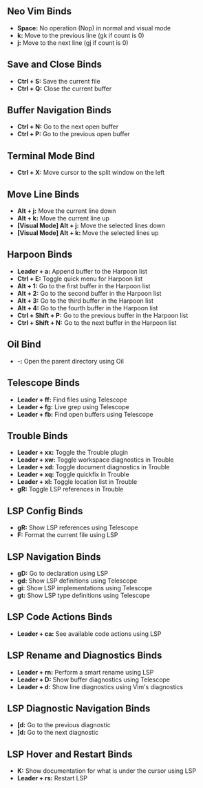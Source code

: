 ## Neo Vim Binds

- **Space:** No operation (Nop) in normal and visual mode
- **k:** Move to the previous line (gk if count is 0)
- **j:** Move to the next line (gj if count is 0)

## Save and Close Binds

- **Ctrl + S:** Save the current file
- **Ctrl + Q:** Close the current buffer

## Buffer Navigation Binds

- **Ctrl + N:** Go to the next open buffer
- **Ctrl + P:** Go to the previous open buffer

## Terminal Mode Bind

- **Ctrl + X:** Move cursor to the split window on the left

## Move Line Binds

- **Alt + j:** Move the current line down
- **Alt + k:** Move the current line up
- **[Visual Mode] Alt + j:** Move the selected lines down
- **[Visual Mode] Alt + k:** Move the selected lines up

## Harpoon Binds

- **Leader + a:** Append buffer to the Harpoon list
- **Ctrl + E:** Toggle quick menu for Harpoon list
- **Alt + 1:** Go to the first buffer in the Harpoon list
- **Alt + 2:** Go to the second buffer in the Harpoon list
- **Alt + 3:** Go to the third buffer in the Harpoon list
- **Alt + 4:** Go to the fourth buffer in the Harpoon list
- **Ctrl + Shift + P:** Go to the previous buffer in the Harpoon list
- **Ctrl + Shift + N:** Go to the next buffer in the Harpoon list

## Oil Bind

- **-:** Open the parent directory using Oil

## Telescope Binds

- **Leader + ff:** Find files using Telescope
- **Leader + fg:** Live grep using Telescope
- **Leader + fb:** Find open buffers using Telescope

## Trouble Binds

- **Leader + xx:** Toggle the Trouble plugin
- **Leader + xw:** Toggle workspace diagnostics in Trouble
- **Leader + xd:** Toggle document diagnostics in Trouble
- **Leader + xq:** Toggle quickfix in Trouble
- **Leader + xl:** Toggle location list in Trouble
- **gR:** Toggle LSP references in Trouble

## LSP Config Binds

- **gR:** Show LSP references using Telescope
- **F:** Format the current file using LSP

## LSP Navigation Binds

- **gD:** Go to declaration using LSP
- **gd:** Show LSP definitions using Telescope
- **gi:** Show LSP implementations using Telescope
- **gt:** Show LSP type definitions using Telescope

## LSP Code Actions Binds

- **Leader + ca:** See available code actions using LSP

## LSP Rename and Diagnostics Binds

- **Leader + rn:** Perform a smart rename using LSP
- **Leader + D:** Show buffer diagnostics using Telescope
- **Leader + d:** Show line diagnostics using Vim's diagnostics

## LSP Diagnostic Navigation Binds

- **[d:** Go to the previous diagnostic
- **]d:** Go to the next diagnostic

## LSP Hover and Restart Binds

- **K:** Show documentation for what is under the cursor using LSP
- **Leader + rs:** Restart LSP